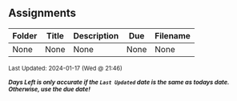 ## Assignments

| Folder | Title | Description | Due | Filename |
|-----|-----|-----|-----|-----|
| None | None | None | None | None |

<sup>Last Updated: 2024-01-17 (Wed @ 21:46)</sup> 

<sup>***Days Left is only accurate if the `Last Updated` date is the same as todays date. Otherwise, use the due date!***</sup> 